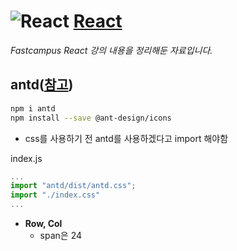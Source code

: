 # ![React](https://ko.reactjs.org/favicon.ico) [**React**](https://reactjs.org/ "React 공식 홈페이지")

_Fastcampus React 강의 내용을 정리해둔 자료입니다._

## antd([참고](https://ant.design/))

```bash
npm i antd
npm install --save @ant-design/icons
```

- css를 사용하기 전 antd를 사용하겠다고 import 해야함

index.js

```jsx
...
import "antd/dist/antd.css";
import "./index.css"
...
```

- **Row, Col**
  - span은 24
